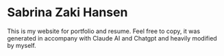 # Sabrina Zaki Hansen

This is my website for portfolio and resume. 
Feel free to copy, it was generated in accompany with Claude AI and Chatgpt and heavily modified by myself.
